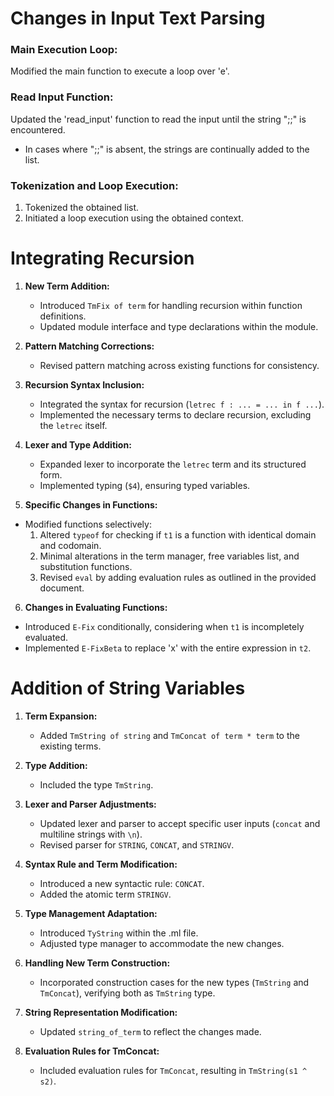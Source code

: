 # Changes in Input Text Parsing

### Main Execution Loop:
Modified the main function to execute a loop over 'e'.

### Read Input Function:
Updated the 'read_input' function to read the input until the string ";;" is encountered.
- In cases where ";;" is absent, the strings are continually added to the list.

### Tokenization and Loop Execution:
1. Tokenized the obtained list.
2. Initiated a loop execution using the obtained context.

# Integrating Recursion

1. **New Term Addition:**
   - Introduced `TmFix of term` for handling recursion within function definitions.
   - Updated module interface and type declarations within the module.

2. **Pattern Matching Corrections:**
   - Revised pattern matching across existing functions for consistency.

3. **Recursion Syntax Inclusion:**
   - Integrated the syntax for recursion (`letrec f : ... = ... in f ...`).
   - Implemented the necessary terms to declare recursion, excluding the `letrec` itself.

4. **Lexer and Type Addition:**
   - Expanded lexer to incorporate the `letrec` term and its structured form.
   - Implemented typing (`$4`), ensuring typed variables.

5. **Specific Changes in Functions:**
- Modified functions selectively:
  1. Altered `typeof` for checking if `t1` is a function with identical domain and codomain.
  2. Minimal alterations in the term manager, free variables list, and substitution functions.
  3. Revised `eval` by adding evaluation rules as outlined in the provided document.

6. **Changes in Evaluating Functions:**
- Introduced `E-Fix` conditionally, considering when `t1` is incompletely evaluated.
- Implemented `E-FixBeta` to replace 'x' with the entire expression in `t2`.

# Addition of String Variables

1. **Term Expansion:**
   - Added `TmString of string` and `TmConcat of term * term` to the existing terms.

2. **Type Addition:**
   - Included the type `TmString`.

3. **Lexer and Parser Adjustments:**
   - Updated lexer and parser to accept specific user inputs (`concat` and multiline strings with `\n`).
   - Revised parser for `STRING`, `CONCAT`, and `STRINGV`.

4. **Syntax Rule and Term Modification:**
   - Introduced a new syntactic rule: `CONCAT`.
   - Added the atomic term `STRINGV`.

5. **Type Management Adaptation:**
   - Introduced `TyString` within the .ml file.
   - Adjusted type manager to accommodate the new changes.

6. **Handling New Term Construction:**
   - Incorporated construction cases for the new types (`TmString` and `TmConcat`), verifying both as `TmString` type.

7. **String Representation Modification:**
   - Updated `string_of_term` to reflect the changes made.

8. **Evaluation Rules for TmConcat:**
   - Included evaluation rules for `TmConcat`, resulting in `TmString(s1 ^ s2)`.